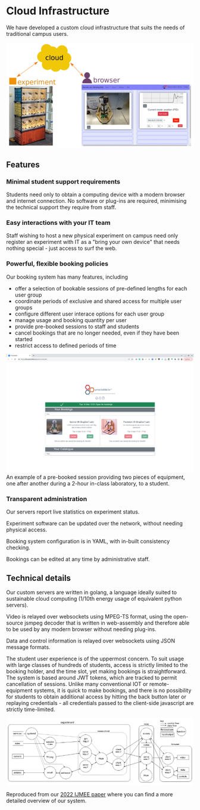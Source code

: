 # Cloud Infrastructure

We have developed a custom cloud infrastructure that suits the needs of traditional campus users.

![cloud](./assets/cloud.png)

## Features

### Minimal student support requirements

Students need only to obtain a computing device with a modern browser and internet connection. No software or plug-ins are required, minimising the technical support they require from staff.

### Easy interactions with your IT team

Staff wishing to host a new physical experiment on campus need only register an experiment with IT as a "bring your own device" that needs nothing special - just access to surf the web.

### Powerful, flexible booking policies

Our booking system has many features, including 

   - offer a selection of bookable sessions of pre-defined lengths for each user group
   - coordinate periods of exclusive and shared access for multiple user groups
   - configure different user interace options for each user group
   - manage usage and booking quantity per user
   - provide pre-booked sessions to staff and students
   - cancel bookings that are no longer needed, even if they have been started
   - restrict access to defined periods of time
   
![booking](./assets/booking.png)
An example of a pre-booked session providing two pieces of equipment, one after another during a 2-hour in-class laboratory, to a student.

### Transparent administration

Our servers report live statistics on experiment status.

Experiment software can be updated over the network, without needing physical access.

Booking system configuration is in YAML, with in-built consistency checking.

Bookings can be edited at any time by administrative staff.

## Technical details

Our custom servers are written in golang, a language ideally suited to sustainable cloud computing (1/10th energy usage of equivalent python servers).

Video is relayed over websockets using MPEG-TS format, using the open-source jsmpeg decoder that is written in web-assembly and therefore able to be used by any modern browser without needing plug-ins.

Data and control information is relayed over websockets using JSON message formats.

The student user experience is of the uppermost concern. To suit usage with large classes of hundreds of students, access is strictly limited to the booking holder, and the time slot, yet making bookings is straightforward. The system is based around JWT tokens, which are tracked to permit cancellation of sessions. Unlike many conventional IOT or remote-equipment systems, it is quick to make bookings, and there is no possibility for students to obtain additional access by hitting the back button later or replaying credentials - all credentials passed to the client-side javascript are strictly time-limited.

![relay](./assets/relay.png)

Reproduced from our [2022 IJMEE paper](https://doi.org/10.1177/03064190221081451) where you can find a more detailed overview of our system.




